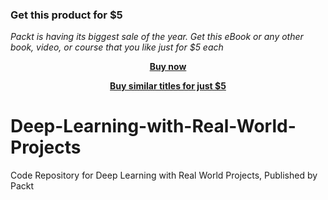 
### Get this product for $5

<i>Packt is having its biggest sale of the year. Get this eBook or any other book, video, or course that you like just for $5 each</i>


<b><p align='center'>[Buy now](https://packt.link/9781838985721)</p></b>


<b><p align='center'>[Buy similar titles for just $5](https://subscription.packtpub.com/search)</p></b>


# Deep-Learning-with-Real-World-Projects
Code Repository for Deep Learning with Real World Projects, Published by Packt
